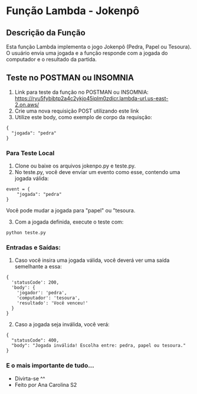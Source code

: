 # Função Lambda - Jokenpô

## Descrição da Função
Esta função Lambda implementa o jogo Jokenpô (Pedra, Papel ou Tesoura). O usuário envia uma jogada e a função responde com a jogada do computador e o resultado da partida.

## Teste no POSTMAN ou INSOMNIA

1. Link para teste da função no POSTMAN ou INSOMNIA: https://ryu5fybibtp2a4c2ykjo45iplm0zdicr.lambda-url.us-east-2.on.aws/
2. Crie uma nova requisição POST utilizando este link
3. Utilize este body, como exemplo de corpo da requisção:
```
{
  "jogada": "pedra"
}
```

### Para Teste Local

1. Clone ou baixe os arquivos jokenpo.py e teste.py.
2. No teste.py, você deve enviar um evento como esse, contendo uma jogada válida:
```
event = {
    "jogada": "pedra"  
}
```
Você pode mudar a jogada para "papel" ou "tesoura.

3. Com a jogada definida, execute o teste com:
```
python teste.py
```

### Entradas e Saídas:

1. Caso você insira uma jogada válida, você deverá ver uma saída semelhante a essa: 
```
{
  'statusCode': 200,
  'body': {
    'jogador': 'pedra',
    'computador': 'tesoura',
    'resultado': 'Você venceu!'
  }
}
```

2. Caso a jogada seja inválida, você verá:
```
{
  "statusCode": 400,
  "body": "Jogada inválida! Escolha entre: pedra, papel ou tesoura."
}

```
### E o mais importante de tudo...

- Divirta-se ^^
- Feito por Ana Carolina S2
